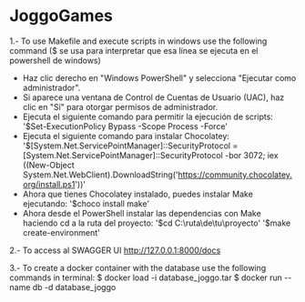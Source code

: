 # JoggoGames

1.- To use Makefile and execute scripts in windows use the following command ($ se usa para interpretar que esa línea se ejecuta en el powershell de windows)

   - Haz clic derecho en "Windows PowerShell" y selecciona "Ejecutar como administrador".
   - Si aparece una ventana de Control de Cuentas de Usuario (UAC), haz clic en "Sí" para otorgar permisos de administrador.
   - Ejecuta el siguiente comando para permitir la ejecución de scripts:
      '$Set-ExecutionPolicy Bypass -Scope Process -Force'
   - Ejecuta el siguiente comando para instalar Chocolatey:
      '$[System.Net.ServicePointManager]::SecurityProtocol = [System.Net.ServicePointManager]::SecurityProtocol -bor 3072; iex ((New-Object System.Net.WebClient).DownloadString('https://community.chocolatey.org/install.ps1'))'
   - Ahora que tienes Chocolatey instalado, puedes instalar Make ejecutando:
      '$choco install make'
   - Ahora desde el PowerShell instalar las dependencias con Make haciendo cd a la ruta del proyecto:
      '$cd C:\ruta\de\tu\proyecto'
      '$make create-environment'

2.- To access al SWAGGER UI http://127.0.0.1:8000/docs

3.- To create a docker container with the database use the following commands in terminal:
   $ docker load -i database_joggo.tar
   $ docker run --name db -d database_joggo


